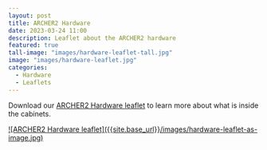 ```yaml
---
layout: post
title: ARCHER2 Hardware
date: 2023-03-24 11:00
description: Leaflet about the ARCHER2 hardware
featured: true
tall-image: "images/hardware-leaflet-tall.jpg"
image: "images/hardware-leaflet.jpg"
categories: 
  - Hardware
  - Leaflets
---
```




Download our [ARCHER2 Hardware leaflet]({{site.base_url}}/docs/epcc_archer2_hardware_03.pdf) to learn more about what is inside the cabinets.

<a href="{{site.base_url}}/docs/epcc_archer2_hardware_03.pdf" title="Click to download">
![ARCHER2 Hardware leaflet]({{site.base_url}}/images/hardware-leaflet-as-image.jpg)
</a>


